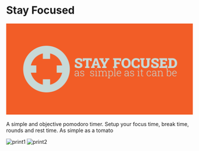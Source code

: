 # Stay Focused

![cover](./resources/capa.png)

A simple and objective pomodoro timer.
Setup your focus time, break time, rounds and rest time.
As simple as a tomato

![print1](./resources/print1.png)
![print2](./resources/print2.png)
